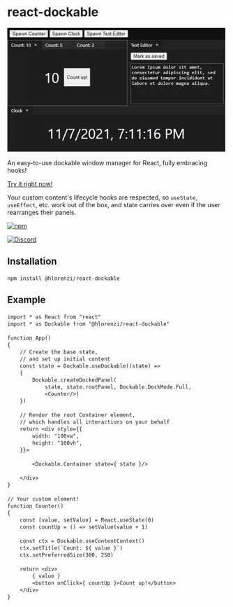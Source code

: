 # react-dockable

![react-dockable example video](example.gif)

An easy-to-use dockable window manager for React,
fully embracing hooks!

[Try it right now!](https://hlorenzi.github.io/react-dockable/)

Your custom content's lifecycle hooks are respected,
so `useState`, `useEffect`, etc. work out of the box,
and state carries over even if the user rearranges
their panels.

[![npm][badge-npm-img]][badge-npm-url]

[![Discord][badge-discord-img]][badge-discord-url]

[badge-discord-img]: https://img.shields.io/discord/394999035540275222?label=Join%20the%20Discord%20server!&logo=discord
[badge-discord-url]: https://discord.com/invite/pXeDXGD

[badge-npm-img]: https://img.shields.io/npm/v/@hlorenzi/react-dockable
[badge-npm-url]: https://www.npmjs.com/package/@hlorenzi/react-dockable

## Installation

```
npm install @hlorenzi/react-dockable
```

## Example

```tsx
import * as React from "react"
import * as Dockable from "@hlorenzi/react-dockable"

function App()
{
    // Create the base state,
    // and set up initial content
    const state = Dockable.useDockable((state) =>
    {
        Dockable.createDockedPanel(
            state, state.rootPanel, Dockable.DockMode.Full,
            <Counter/>)
    })

    // Render the root Container element,
    // which handles all interactions on your behalf
    return <div style={{
        width: "100vw",
        height: "100vh",
    }}>

        <Dockable.Container state={ state }/>

    </div>
}

// Your custom element!
function Counter()
{
    const [value, setValue] = React.useState(0)
    const countUp = () => setValue(value + 1)

    const ctx = Dockable.useContentContext()
    ctx.setTitle(`Count: ${ value }`)
    ctx.setPreferredSize(300, 250)

    return <div>
        { value }
        <button onClick={ countUp }>Count up!</button>
    </div>
}
```
